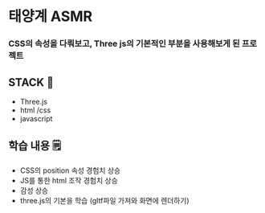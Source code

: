 # 태양계 ASMR
### CSS의 속성을 다뤄보고, Three js의 기본적인 부분을 사용해보게 된 프로젝트

## STACK 🧩
- Three.js
- html /css
- javascript

## 학습 내용 🗒️
- CSS의 position 속성 경험치 상승
- JS를 통한 html 조작 경험치 상승
- 감성 상승
- three.js의 기본을 학습 (gltf파일 가져와 화면에 렌더하기)
